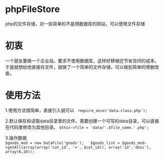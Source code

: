 # phpFileStore
php的文件存储，对一些简单的不是用数据库的网站，可以使用文件存储

# 初衷
一个朋友要做一个企业站，要求不使用数据库，这样好移植还节省空间的成本。
于是就想给他直接存文件，就做了一个简单的文件存储，可以做到简单的增删改查。

# 使用方法
1.使用方法很简单，直接引入就可以  
`require_once('data.class.php');`

2.默认保存和读取data目录里的文件，需要创建一个可写的data目录，可以直接在代码里修改为其他目录。
`$this->file = 'data/'.$file_name.'.php';`

3.操作数据  
`
$goods_mod = new DataFile('goods');  
$goods_list = $goods_mod->getAll(array(array('cat_id', '=', $cat_id)), array('id','desc'), array(0,10));  
`

